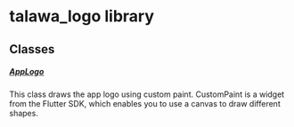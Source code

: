 



# talawa_logo library











## Classes

##### [AppLogo](../custom_painters_talawa_logo/AppLogo-class.md)



This class draws the app logo using custom paint.
CustomPaint is a widget from the Flutter SDK, which enables
you to use a canvas to draw different shapes.















